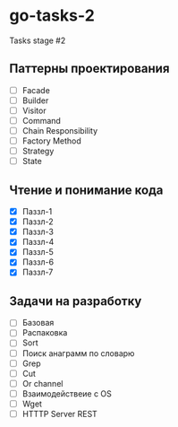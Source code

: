 # go-tasks-2
Tasks stage #2

## Паттерны проектирования
- [ ] Facade
- [ ] Builder
- [ ] Visitor
- [ ] Command
- [ ] Chain Responsibility
- [ ] Factory Method
- [ ] Strategy
- [ ] State

## Чтение и понимание кода
- [x] Паззл-1  
- [x] Паззл-2
- [x] Паззл-3
- [x] Паззл-4
- [x] Паззл-5
- [x] Паззл-6
- [x] Паззл-7

## Задачи на разработку
- [ ] Базовая
- [ ] Распаковка
- [ ] Sort
- [ ] Поиск анаграмм по словарю
- [ ] Grep
- [ ] Cut
- [ ] Or channel
- [ ] Взаимодействеие с OS
- [ ] Wget
- [ ] HTTTP Server REST
